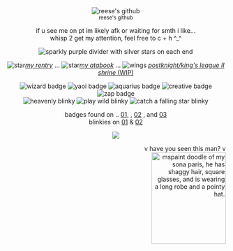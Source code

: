 <div align=center>
<img src="https://files.catbox.moe/ua0r8m.png" alt="reese's github"> <br>
<sup>reese's github</sup>
<br>
  
if u see me on pt im likely afk or waiting for smth i like... <br> whisp 2 get my attention, feel free to c + h ^_^

<img src="https://files.catbox.moe/d3s8px.gif" alt="sparkly purple divider with silver stars on each end">

<img src="https://files.catbox.moe/u35c9h.gif" alt="star">[*my rentry*](https://rentry.co/staves) ...  <img src="https://files.catbox.moe/laitdw.gif" alt="star">[*my atabook*](https://evillestwizard.atabook.org/?page=1) ... <img src="https://files.catbox.moe/2i9wr5.gif" alt="wings"> [*postknight/king's league II shrine* (WIP)](https://rentry.co/prismshrine)

<img src="https://files.catbox.moe/p7eeer.gif" alt="wizard badge"> 
<img src="https://files.catbox.moe/oyvjf3.gif" alt="yaoi badge"> <img src="https://files.catbox.moe/pqhz90.gif" alt="aquarius badge"> <img src="https://files.catbox.moe/zty6vk.gif" alt="creative badge"> <img src="https://file.garden/Zj8MKPoh-G9Y8EJE/pixels/shinybuttons/zap" alt="zap badge">
<br>
<img src="https://files.catbox.moe/2rankr.gif" alt="heavenly blinky">
<img src="https://files.catbox.moe/vusjy1.gif" alt= "play wild blinky"> <img src="https://i.postimg.cc/gkxbzw0d/IMG_7033.gif" alt="catch a falling star blinky"> 

badges found on .. [01,](https://rentry.org/lavender-buttons) , [02](https://rentry.org/shinybuttons) , and [03](https://rentry.org/excentrique13)
<br>blinkies on [01](https://rentry.co/borderblinkies) & [02](https://rentry.co/jaystamp)
<br>

![](https://komarev.com/ghpvc/?username=evillestwizard&color=lightgray&label=views+!!+&flat-square)
</div>
<div align=right>
  v have you seen this man? v <br>
<img src="https://files.catbox.moe/242i1b.png" width="170" height="210" alt= "mspaint doodle of my sona paris, he has shaggy hair, square glasses, and is wearing a long robe and a pointy hat."> <br>
</div>
